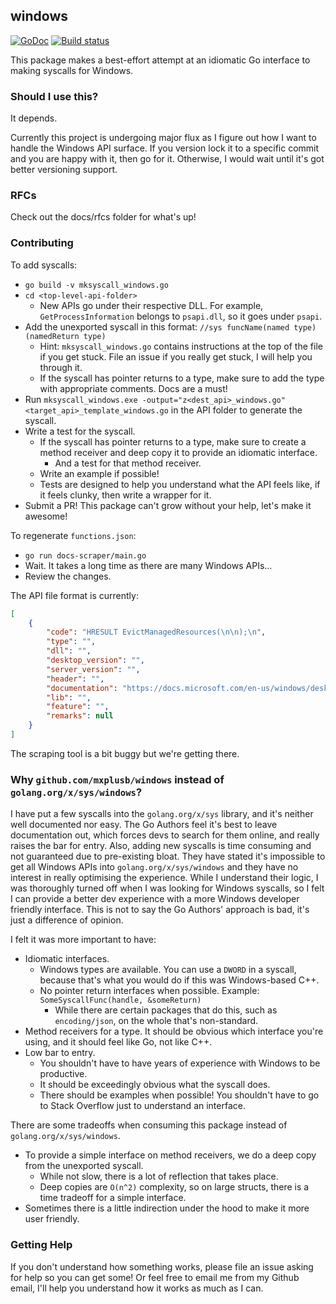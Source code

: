 ## windows

[![GoDoc](https://godoc.org/github.com/mxplusb/windows?status.svg)](https://godoc.org/github.com/mxplusb/windows) [![Build status](https://ci.appveyor.com/api/projects/status/c86d004j0ia1c1fr?svg=true)](https://ci.appveyor.com/project/mxplusb/windows)

This package makes a best-effort attempt at an idiomatic Go interface to making syscalls for Windows.

### Should I use this?

It depends.

Currently this project is undergoing major flux as I figure out how I want to handle the Windows API surface. If you version lock it to a specific commit and you are happy with it, then go for it. Otherwise, I would wait until it's got better versioning support.

### RFCs

Check out the docs/rfcs folder for what's up!

### Contributing

To add syscalls:

* `go build -v mksyscall_windows.go`
* `cd <top-level-api-folder>`
  * New APIs go under their respective DLL. For example, `GetProcessInformation` belongs to `psapi.dll`, so it goes under `psapi`.
* Add the unexported syscall in this format: `//sys funcName(named type) (namedReturn type)`
  * Hint: `mksyscall_windows.go` contains instructions at the top of the file if you get stuck. File an issue if you really get stuck, I will help you through it.
  * If the syscall has pointer returns to a type, make sure to add the type with appropriate comments. Docs are a must!
* Run `mksyscall_windows.exe -output="z<dest_api>_windows.go" <target_api>_template_windows.go` in the API folder to generate the syscall.
* Write a test for the syscall.
  * If the syscall has pointer returns to a type, make sure to create a method receiver and deep copy it to provide an idiomatic interface.
    * And a test for that method receiver.
  * Write an example if possible!
  * Tests are designed to help you understand what the API feels like, if it feels clunky, then write a wrapper for it.
* Submit a PR! This package can't grow without your help, let's make it awesome!

To regenerate `functions.json`:

* `go run docs-scraper/main.go`
* Wait. It takes a long time as there are many Windows APIs...
* Review the changes.

The API file format is currently:

```json
[
    {
        "code": "HRESULT EvictManagedResources(\n\n);\n",
        "type": "",
        "dll": "",
        "desktop_version": "",
        "server_version": "",
        "header": "",
        "documentation": "https://docs.microsoft.com/en-us/windows/desktop/api/d3d9helper/nf-d3d9helper-idirect3ddevice9-evictmanagedresources",
        "lib": "",
        "feature": "",
        "remarks": null
    }
]
```

The scraping tool is a bit buggy but we're getting there.

### Why `github.com/mxplusb/windows` instead of `golang.org/x/sys/windows`?

I have put a few syscalls into the `golang.org/x/sys` library, and it's neither well documented nor easy. The Go Authors feel it's best to leave documentation out, which forces devs to search for them online, and really raises the bar for entry. Also, adding new syscalls is time consuming and not guaranteed due to pre-existing bloat. They have stated it's impossible to get all Windows APIs into `golang.org/x/sys/windows` and they have no interest in really optimising the experience. While I understand their logic, I was thoroughly turned off when I was looking for Windows syscalls, so I felt I can provide a better dev experience with a more Windows developer friendly interface. This is not to say the Go Authors' approach is bad, it's just a difference of opinion.

I felt it was more important to have:

* Idiomatic interfaces.
  * Windows types are available. You can use a `DWORD` in a syscall, because that's what you would do if this was Windows-based C++.
  * No pointer return interfaces when possible. Example: `SomeSyscallFunc(handle, &someReturn)`
    * While there are certain packages that do this, such as `encoding/json`, on the whole that's non-standard.
* Method receivers for a type. It should be obvious which interface you're using, and it should feel like Go, not like C++.
* Low bar to entry.
  * You shouldn't have to have years of experience with Windows to be productive.
  * It should be exceedingly obvious what the syscall does.
  * There should be examples when possible! You shouldn't have to go to Stack Overflow just to understand an interface.

There are some tradeoffs when consuming this package instead of `golang.org/x/sys/windows`.

* To provide a simple interface on method receivers, we do a deep copy from the unexported syscall.
  * While not slow, there is a lot of reflection that takes place.
  * Deep copies are `O(n^2)` complexity, so on large structs, there is a time tradeoff for a simple interface.
* Sometimes there is a little indirection under the hood to make it more user friendly.

### Getting Help

If you don't understand how something works, please file an issue asking for help so you can get some! Or feel free to email me from my Github email, I'll help you understand how it works as much as I can.
